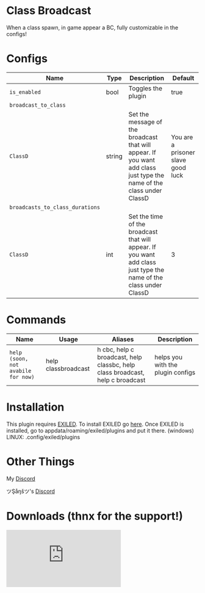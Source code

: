 # Class Broadcast
When a class spawn, in game appear a BC, fully customizable in the configs!
# Configs
| Name | Type | Description | Default |
| --- | --- | --- | --- |
| `is_enabled` | bool | Toggles the plugin | true |
| `broadcast_to_class` ||||
| `ClassD` | string | Set the message of the broadcast that will appear. If you want add class just type the name of the class under ClassD | You are a prisoner slave good luck |
| `broadcasts_to_class_durations` ||||
| `ClassD` | int | Set the time of the broadcast that will appear. If you want add class just type the name of the class under ClassD | 3 |

# Commands
| Name | Usage | Aliases | Description |
| --- | --- | --- | --- |
| `help (soon, not avabile for now)` | help classbroadcast | h cbc, help c broadcast, help classbc, help class broadcast, help c broadcast | helps you with the plugin configs |

# Installation

This plugin requires [EXILED](https://github.com/galaxy119/EXILED/releases/tag/2.1.19).
To install EXILED go [here](https://www.youtube.com/watch?v=EUfzj8OWvQU).
Once EXILED is installed, go to appdata/roaming/exiled/plugins and put it there. (windows)
LINUX: .config/exiled/plugins

# Other Things

My [Discord](http://discordapp.com/users/689841358600536096)

ツŞåŋšツ's [Discord](http://discordapp.com/users/777825254889619456)

# Downloads (thnx for the support!)

![img](https://github.com/An4r3w/Class-Broadcast/releases/download/v2.5.0/ClassBroadcast.dll)
